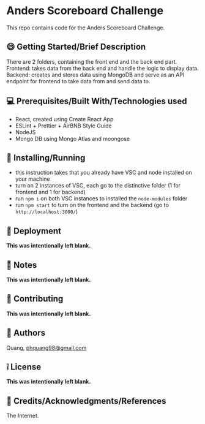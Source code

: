 # Anders Scoreboard Challenge

This repo contains code for the Anders Scoreboard Challenge.

## :smile: **Getting Started/Brief Description**

There are 2 folders, containing the front end and the back end part.\
Frontend: takes data from the back end and handle the logic to display data.\
Backend: creates and stores data using MongoDB and serve as an API endpoint for frontend to take data from and send data to.

## :computer: **Prerequisites/Built With/Technologies used**

- React, created using Create React App
- ESLint + Prettier + AirBNB Style Guide
- NodeJS
- Mongo DB using Mongo Atlas and moongose

## :page_facing_up: **Installing/Running**

- this instruction takes that you already have VSC and node installed on your machine
- turn on 2 instances of VSC, each go to the distinctive folder (1 for frontend and 1 for backend)
- run `npm i` on both VSC instances to installed the `node-modules` folder
- run `npm start` to turn on the frontend and the backend (go to `http://localhost:3000/`)

## :car: **Deployment**

**This was intentionally left blank.**

## :memo: **Notes**

**This was intentionally left blank.**

## :bell: **Contributing**

**This was intentionally left blank.**

## :speech_balloon: **Authors**

Quang, phquang98@gmail.com

## :grey_exclamation: **License**

**This was intentionally left blank.**

## :email: **Credits/Acknowledgments/References**

The Internet.
